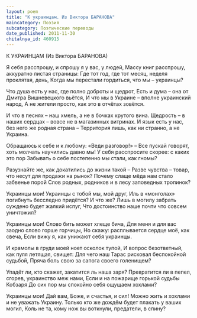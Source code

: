 ```yaml
---
layout: poem
title: "К украинцам. Из Виктора БАРАНОВА"
maincategory: Поэзия
subcategory: Поэтические переводы
date_published: 2011-11-30
chitalnya_id: 460915
---
```




К УКРАИНЦАМ (Из  Виктора БАРАНОВА)

Я себя расспрошу, и спрошу я у вас, у людей,
Массу книг расспрошу, аккуратно листая страницы:
Где тот год, где тот месяц, неделя проклятая, день,
Когда мы перестали гордиться, что мы – украинцы?

Что душа есть у нас, где полно доброты и щедрот,
Есть и дума – она от Дмитра Вишневецкого вьётся,
И что мы в Украине – вполне украинский народ,
А не жители просто, как это в отчётах зовётся.

И что в песнях – наш хмель, а не в бочках крутого вина.
Щедрость – в наших сердцах – вовсе не в магазинных витринах.
И язык есть у нас, без него же родная страна –
Территория лишь, как ни странно, а не Украина.

Обращаюсь к себе и к любому: «Веди разговор!» – 
Все пускай говорят, хоть молчать научились давно мы!
У себя расспросите скорее: с каких это пор
Забывать о себе постепенно мы стали, как гномы?

Разузнайте же, как докатились до жизни такой –
Разве чувства – товар, что несут для продажи на рынок?
Почему слаще мёда нам стало забвенье порой
Слов родных, родников и в лесу заповедных тропинок?

Украинцы мои! Украинцы с тобой мы, мой друг,
Иль в «монголах» погибнуть бесследно придётся? И что же?
Лишь в могилу забрать суждено будет жалкий испуг,
Что достоинство наше почти что  совсем уничтожил?

Украинцы мои! Слово бить может хлеще бича,
Для меня и для вас заодно слово горше горчицы,
Но скажу: расплывается сердце моё, как свеча,
Если вижу я, как унижают себя украинцы.

И крамолы в груди моей ноет осколок тупой,
И вопрос безответный, как пуля летящая, свищет:
Для чего наш Тарас рисковал беспокойной судьбой,
Пряча боль свою за сапога своего голенищем?

Упадёт ли, кто скажет, закатится ль наша заря?
Превратится ли в пепел, сгорев, украинство меж нами,
Если и на пожарище горькой судьбы Кобзаря
До сих пор мы спокойно себя ощущаем хохлами?

Украинцы мои! Дай вам, Боже, и счастья, и сил!
Можно жить и хохлами и не уважать Украину.
Только кто же дождём будет плакать у ваших могил,
Коль не та, кому нож вы воткнули, предатели, в спину?






